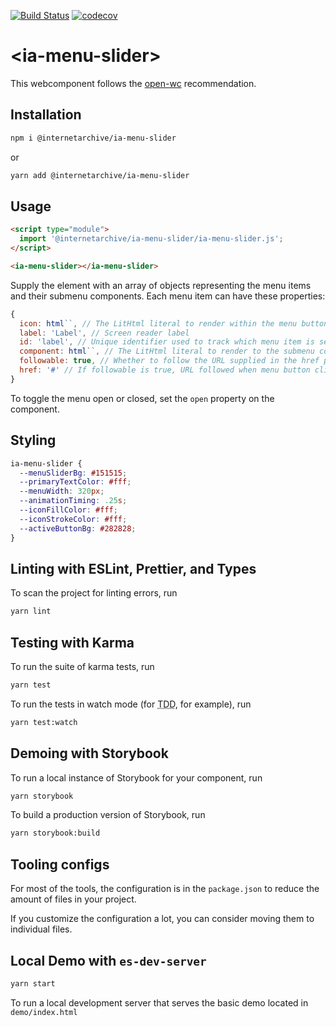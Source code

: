 [![Build Status](https://travis-ci.com/internetarchive/iaux-donation-form.svg?branch=master)](https://travis-ci.com/internetarchive/iaux-menu-slider)
[![codecov](https://codecov.io/gh/internetarchive/iaux-donation-form/branch/master/graph/badge.svg)](https://codecov.io/gh/internetarchive/iaux-menu-slider)

# \<ia-menu-slider>

This webcomponent follows the [open-wc](https://github.com/open-wc/open-wc) recommendation.

## Installation
```bash
npm i @internetarchive/ia-menu-slider
```
or
```bash
yarn add @internetarchive/ia-menu-slider
```

## Usage
```html
<script type="module">
  import '@internetarchive/ia-menu-slider/ia-menu-slider.js';
</script>

<ia-menu-slider></ia-menu-slider>
```

Supply the element with an array of objects representing the menu items and
their submenu components. Each menu item can have these properties:

```js
{
  icon: html``, // The LitHtml literal to render within the menu button
  label: 'Label', // Screen reader label
  id: 'label', // Unique identifier used to track which menu item is selected
  component: html``, // The LitHtml literal to render to the submenu content element. Not needed if followable is true.
  followable: true, // Whether to follow the URL supplied in the href property. Optional.
  href: '#' // If followable is true, URL followed when menu button clicked
}
```

To toggle the menu open or closed, set the `open` property on the component.

## Styling

```css
ia-menu-slider {
  --menuSliderBg: #151515;
  --primaryTextColor: #fff;
  --menuWidth: 320px;
  --animationTiming: .25s;
  --iconFillColor: #fff;
  --iconStrokeColor: #fff;
  --activeButtonBg: #282828;
}
```

## Linting with ESLint, Prettier, and Types
To scan the project for linting errors, run
```bash
yarn lint
```

## Testing with Karma
To run the suite of karma tests, run
```bash
yarn test
```

To run the tests in watch mode (for <abbr title="test driven development">TDD</abbr>, for example), run

```bash
yarn test:watch
```

## Demoing with Storybook
To run a local instance of Storybook for your component, run
```bash
yarn storybook
```

To build a production version of Storybook, run
```bash
yarn storybook:build
```


## Tooling configs

For most of the tools, the configuration is in the `package.json` to reduce the amount of files in your project.

If you customize the configuration a lot, you can consider moving them to individual files.

## Local Demo with `es-dev-server`
```bash
yarn start
```
To run a local development server that serves the basic demo located in `demo/index.html`
